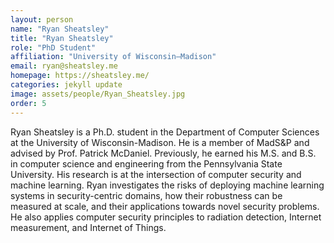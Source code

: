 ```yaml
---
layout: person
name: "Ryan Sheatsley"
title: "Ryan Sheatsley"
role: "PhD Student"
affiliation: "University of Wisconsin–Madison"
email: ryan@sheatsley.me
homepage: https://sheatsley.me/
categories: jekyll update
image: assets/people/Ryan_Sheatsley.jpg
order: 5
---
```

Ryan Sheatsley is a Ph.D. student in the Department of Computer Sciences at the University of Wisconsin-Madison. He is a member of MadS&P and advised by Prof. Patrick McDaniel. Previously, he earned his M.S. and B.S. in computer science and engineering from the Pennsylvania State University. His research is at the intersection of computer security and machine learning. Ryan investigates the risks of deploying machine learning systems in security-centric domains, how their robustness can be measured at scale, and their applications towards novel security problems. He also applies computer security principles to radiation detection, Internet measurement, and Internet of Things.
